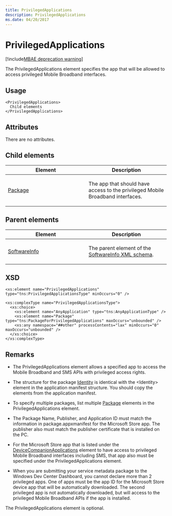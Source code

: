 ```yaml
---
title: PrivilegedApplications
description: PrivilegedApplications
ms.date: 04/20/2017
---
```


# PrivilegedApplications

[!include[MBAE deprecation warning](../includes/mbae-deprecation-warning.md)]

The PrivilegedApplications element specifies the app that will be allowed to access privileged Mobile Broadband interfaces.

## <span id="Usage"></span><span id="usage"></span><span id="USAGE"></span>Usage


``` syntax
<PrivilegedApplications>
  Child elements
</PrivilegedApplications>
```

## <span id="Attributes"></span><span id="attributes"></span><span id="ATTRIBUTES"></span>Attributes


There are no attributes.

## <span id="Child_elements"></span><span id="child_elements"></span><span id="CHILD_ELEMENTS"></span>Child elements


<table>
<colgroup>
<col width="50%" />
<col width="50%" />
</colgroup>
<thead>
<tr class="header">
<th>Element</th>
<th>Description</th>
</tr>
</thead>
<tbody>
<tr class="odd">
<td><p><a href="package-privapps.md" data-raw-source="[Package](package-privapps.md)">Package</a></p></td>
<td><p>The app that should have access to the privileged Mobile Broadband interfaces.</p></td>
</tr>
</tbody>
</table>

 

## <span id="Parent_elements"></span><span id="parent_elements"></span><span id="PARENT_ELEMENTS"></span>Parent elements


<table>
<colgroup>
<col width="50%" />
<col width="50%" />
</colgroup>
<thead>
<tr class="header">
<th>Element</th>
<th>Description</th>
</tr>
</thead>
<tbody>
<tr class="odd">
<td><p><a href="softwareinfo.md" data-raw-source="[SoftwareInfo](softwareinfo.md)">SoftwareInfo</a></p></td>
<td><p>The parent element of the <a href="softwareinfo-xml-schema.md" data-raw-source="[SoftwareInfo XML schema](softwareinfo-xml-schema.md)">SoftwareInfo XML schema</a>.</p></td>
</tr>
</tbody>
</table>

 

## <span id="XSD"></span><span id="xsd"></span>XSD


``` syntax
<xs:element name="PrivilegedApplications" type="tns:PrivilegedApplicationsType" minOccurs="0" />

<xs:complexType name="PrivilegedApplicationsType">
  <xs:choice>
    <xs:element name="AnyApplication" type="tns:AnyApplicationType" />
    <xs:element name="Package" type="tns:PackageForPrivilegedApplications" maxOccurs="unbounded" />
    <xs:any namespace="##other" processContents="lax" minOccurs="0" maxOccurs="unbounded" />
  </xs:choice>
</xs:complexType>
```

## <span id="Remarks"></span><span id="remarks"></span><span id="REMARKS"></span>Remarks


-   The PrivilegedApplications element allows a specified app to access the Mobile Broadband and SMS APIs with privileged access rights.

-   The structure for the package [Identity](identity-privapps.md) is identical with the &lt;Identity&gt; element in the application manifest structure. You should copy the elements from the application manifest.

-   To specify multiple packages, list multiple [Package](package-privapps.md) elements in the PrivilegedApplications element.

-   The Package Name, Publisher, and Application ID must match the information in package.appxmanifest for the Microsoft Store app. The publisher also must match the publisher certificate that is installed on the PC.

-   For the Microsoft Store app that is listed under the [DeviceCompanionApplications](devicecompanionapplications.md) element to have access to privileged Mobile Broadband interfaces including SMS, that app also must be specified under the PrivilegedApplications element.

-   When you are submitting your service metadata package to the Windows Dev Center Dashboard, you cannot declare more than 2 privileged apps. One of apps must be the app ID for the Microsoft Store device app that will be automatically downloaded. The second privileged app is not automatically downloaded, but will access to the privileged Mobile Broadband APIs if the app is installed.

The PrivilegedApplications element is optional.

 

 





